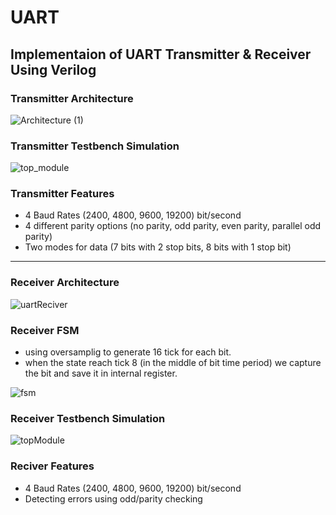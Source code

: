 # UART
## Implementaion of UART Transmitter & Receiver Using Verilog

### Transmitter Architecture

![Architecture (1)](https://user-images.githubusercontent.com/32411364/184368156-fef717d7-9a34-4214-93ca-485cb9c555f7.png)

### Transmitter Testbench Simulation 

![top_module](https://user-images.githubusercontent.com/32411364/184368352-e7f8750c-ee09-4de1-989b-9199bdbbfc9a.JPG)

### Transmitter Features

- 4 Baud Rates (2400, 4800, 9600, 19200) bit/second 
- 4 different parity options (no parity, odd parity, even parity, parallel odd parity)
- Two modes for data (7 bits with 2 stop bits, 8 bits with 1 stop bit)

***

### Receiver Architecture

![uartReciver](https://user-images.githubusercontent.com/32411364/186517384-0be894b8-45b4-440d-84bf-ce2f00dbd532.png)

### Receiver FSM

- using oversamplig to generate 16 tick for each bit. 
- when the state reach tick 8 (in the middle of bit time period) we capture the bit and save it in internal register. 

![fsm](https://user-images.githubusercontent.com/32411364/186527438-f673238d-ff57-4415-9099-c25d6854d879.PNG)

### Receiver Testbench Simulation 

![topModule](https://user-images.githubusercontent.com/32411364/186517450-ae63ca16-44ce-4892-ae88-e7cabcff486f.PNG)

### Reciver Features

- 4 Baud Rates (2400, 4800, 9600, 19200) bit/second 
- Detecting errors using odd/parity checking
